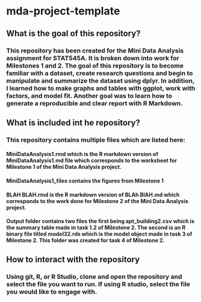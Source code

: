 # mda-project-template
## What is the goal of this repository?
### This repository has been created for the Mini Data Analysis assignment for STAT545A. It is broken down into work for Milestones 1 and 2. The goal of this repository is to become familiar with a dataset, create research questions and begin to manipulate and summarize the dataset using dplyr. In addition, I learned how to make graphs and tables with ggplot, work with factors, and model fit. Another goal was to learn how to generate a reproducible and clear report with R Markdown. 
## What is included int he repository? 
### This repository contains multiple files which are listed here: 
#### MiniDataAnalysis1.rmd which is the R markdown version of MiniDataAnalysis1.md file which corresponds to the worksheet for Milestone 1 of the Mini Data Analysis project. 
#### MiniDataAnalysis1_files contains the figures from Milestone 1 
#### BLAH BLAH.rmd is the R markdown version of BLAh BlAH.md which corresponds to the work done for Milestone 2 of the Mini Data Analysis project. 
#### Output folder contains two files the first being apt_building2.csv which is the summary table made in task 1.2 of Milestone 2. The second is an R binary file titled model32.rds which is the model object made in task 3 of Milestone 2. This folder was created for task 4 of Milestone 2. 
## How to interact with the repository
### Using git, R, or R Studio, clone and open the repository and select the file you want to run. If using R studio, select the file you would like to engage with. 
